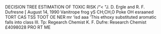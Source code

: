 DECISION TREE ESTIMATION OF TOXIC RISK
/“< "J. D. Ergle and R. F. Dufresne [ August 14, 1990
Vanitrope
frog yS
CH;CH,O Poke
OH
esraaned TORT CAS TSS TOOT OE NER
mr ‘isd
aaa
‘This ethoxy substituted aromatic falls into class III.
Tp:
Regearch Chemist
K. F. Dufre:
Research Chemist
£4098028
PRO RT ME